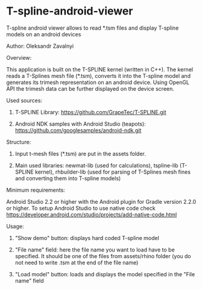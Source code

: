 ﻿# T-spline-android-viewer
T-spline android viewer allows to read *.tsm files and display T-spline models on an android devices


Author: Oleksandr Zavalnyi


Overview:

This application is built on the T-SPLINE kernel (written in C++). The kernel reads a T-Splines mesh file (*.tsm), converts it into the T-spline model and generates its trimesh representation on an android device. Using OpenGL API the trimesh data can be further displayed on the device screen. 


Used sources:

1. T-SPLINE Library: https://github.com/GrapeTec/T-SPLINE.git 
          
2. Android NDK samples with Android Studio (teapots): https://github.com/googlesamples/android-ndk.git


Structure:

1. Input t-mesh files (*.tsm) are put in the assets folder.

2. Main used libraries:  newmat-lib (used for calculations),
                         tspline-lib (T-SPLINE kernel),
                         rhbuilder-lib (used for parsing of T-Splines mesh fines and converting them into T-spline models)
 
 
 
 
Minimum requirements:

Android Studio 2.2 or higher with the Android plugin for Gradle version 2.2.0 or higher. To setup Android Studio to use native code check https://developer.android.com/studio/projects/add-native-code.html



Usage:

1. "Show demo" button: displays hard coded T-spline model

2. "File name" field: here the file name you want to load have to be specified. It should be one of the files from assets/rhino     folder (you do not need to write .tsm at the end of the file name)

3. "Load model" button: loads and displays the model specified in the  "File name" field
